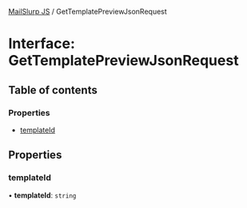 [MailSlurp JS](../README.md) / GetTemplatePreviewJsonRequest

# Interface: GetTemplatePreviewJsonRequest

## Table of contents

### Properties

- [templateId](GetTemplatePreviewJsonRequest.md#templateid)

## Properties

### templateId

• **templateId**: `string`
